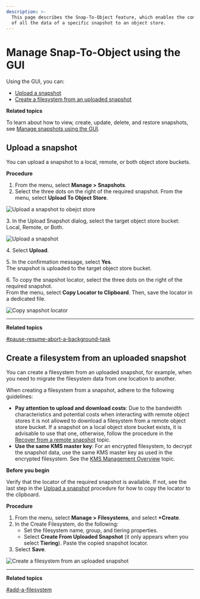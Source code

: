 ```yaml
---
description: >-
  This page describes the Snap-To-Object feature, which enables the committing
  of all the data of a specific snapshot to an object store.
---
```


# Manage Snap-To-Object using the GUI

Using the GUI, you can:

* [Upload a snapshot](snap-to-obj.md#upload-a-snapshot)
* [Create a filesystem from an uploaded snapshot](snap-to-obj.md#create-a-filesystem-from-an-uploaded-snapshot)



**Related topics**

To learn about how to view, create, update, delete, and restore snapshots, see [Manage snapshots using the GUI](../snapshots/snapshots.md).

## Upload a snapshot

You can upload a snapshot to a local, remote, or both object store buckets.

**Procedure**

1. From the menu, select **Manage > Snapshots**.
2. Select the three dots on the right of the required snapshot. From the menu, select **Upload To Object Store**.

![Upload a snapshot to obejct store](../../.gitbook/assets/wmng\_upload\_snapshot\_menu.png)

3\. In the Upload Snapshot dialog, select the target object store bucket: Local, Remote, or Both.

![Upload a snapshot](../../.gitbook/assets/wmng\_upload\_snapshot.png)

4\. Select **Upload**.

5\. In the confirmation message, select **Yes**.\
&#x20;   The snapshot is uploaded to the target object store bucket.

6\. To copy the snapshot locator, select the three dots on the right of the required snapshot.\
&#x20;    From the menu, select **Copy Locator to Clipboard**. Then, save the locator in a dedicated file.

![Copy snapshot locator](../../.gitbook/assets/wmng\_copy\_snapshot\_locator.gif)

****

**Related topics**

[#pause-resume-abort-a-background-task](../../usage/background-tasks.md#pause-resume-abort-a-background-task "mention")

## Create a filesystem from an uploaded snapshot

You can create a filesystem from an uploaded snapshot, for example, when you need to migrate the filesystem data from one location to another.

When creating a filesystem from a snapshot, adhere to the following guidelines:

* **Pay attention to upload and download costs**: Due to the bandwidth characteristics and potential costs when interacting with remote object stores it is not allowed to download a filesystem from a remote object store bucket. If a snapshot on a local object store bucket exists, it is advisable to use that one, otherwise, follow the procedure in the [Recover from a remote snapshot](snap-to-obj.md#recover-from-a-remote-snapshot) topic.
* **Use the same KMS master key**: For an encrypted filesystem, to decrypt the snapshot data, use the same KMS master key as used in the encrypted filesystem. See the [KMS Management Overview](../../usage/security/kms-management/#overview) topic.

**Before you begin**

Verify that the locator of the required snapshot is available. If not, see the last step in the [Upload a snapshot](snap-to-obj.md#upload-a-snapshot) procedure for how to copy the locator to the clipboard.&#x20;

**Procedure**

1. From the menu, select **Manage > Filesystems**, and select **+Create**.
2. In the Create Filesystem, do the following:
   * Set the filesystem name, group, and tiering properties.
   * Select **Create From Uploaded Snapshot** (it only appears when you select **Tiering**). Paste the copied snapshot locator.
3. Select **Save**.&#x20;

![Create a filesystem from an uploaded snapshot](../../.gitbook/assets/wmng\_Create\_fs\_from\_snapshot\_animated.gif)

****

**Related topics**

[#add-a-filesystem](../managing-filesystems/managing-filesystems.md#add-a-filesystem "mention")
